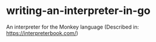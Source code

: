 # writing-an-interpreter-in-go
An interpreter for the Monkey language (Described in: https://interpreterbook.com/)